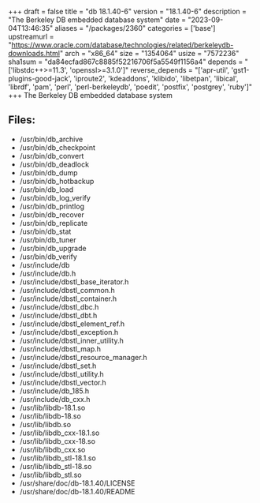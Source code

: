 +++
draft = false
title = "db 18.1.40-6"
version = "18.1.40-6"
description = "The Berkeley DB embedded database system"
date = "2023-09-04T13:46:35"
aliases = "/packages/2360"
categories = ['base']
upstreamurl = "https://www.oracle.com/database/technologies/related/berkeleydb-downloads.html"
arch = "x86_64"
size = "1354064"
usize = "7572236"
sha1sum = "da84ecfad867c8885f52216706f5a5549f1156a4"
depends = "['libstdc++>=11.3', 'openssl>=3.1.0']"
reverse_depends = "['apr-util', 'gst1-plugins-good-jack', 'iproute2', 'kdeaddons', 'klibido', 'libetpan', 'libical', 'librdf', 'pam', 'perl', 'perl-berkeleydb', 'poedit', 'postfix', 'postgrey', 'ruby']"
+++
The Berkeley DB embedded database system

## Files: 
* /usr/bin/db_archive
* /usr/bin/db_checkpoint
* /usr/bin/db_convert
* /usr/bin/db_deadlock
* /usr/bin/db_dump
* /usr/bin/db_hotbackup
* /usr/bin/db_load
* /usr/bin/db_log_verify
* /usr/bin/db_printlog
* /usr/bin/db_recover
* /usr/bin/db_replicate
* /usr/bin/db_stat
* /usr/bin/db_tuner
* /usr/bin/db_upgrade
* /usr/bin/db_verify
* /usr/include/db
* /usr/include/db.h
* /usr/include/dbstl_base_iterator.h
* /usr/include/dbstl_common.h
* /usr/include/dbstl_container.h
* /usr/include/dbstl_dbc.h
* /usr/include/dbstl_dbt.h
* /usr/include/dbstl_element_ref.h
* /usr/include/dbstl_exception.h
* /usr/include/dbstl_inner_utility.h
* /usr/include/dbstl_map.h
* /usr/include/dbstl_resource_manager.h
* /usr/include/dbstl_set.h
* /usr/include/dbstl_utility.h
* /usr/include/dbstl_vector.h
* /usr/include/db_185.h
* /usr/include/db_cxx.h
* /usr/lib/libdb-18.1.so
* /usr/lib/libdb-18.so
* /usr/lib/libdb.so
* /usr/lib/libdb_cxx-18.1.so
* /usr/lib/libdb_cxx-18.so
* /usr/lib/libdb_cxx.so
* /usr/lib/libdb_stl-18.1.so
* /usr/lib/libdb_stl-18.so
* /usr/lib/libdb_stl.so
* /usr/share/doc/db-18.1.40/LICENSE
* /usr/share/doc/db-18.1.40/README
